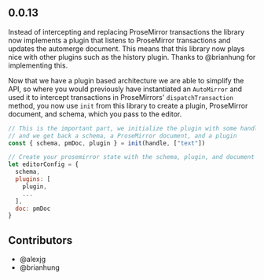 ## 0.0.13

Instead of intercepting and replacing ProseMirror transactions the library now implements a plugin that listens to ProseMirror transactions and updates the automerge document. This means that this library now plays nice with other plugins such as the history plugin. Thanks to @brianhung for implementing this.

Now that we have a plugin based architecture we are able to simplify the API, so where you would previously have instantiated an `AutoMirror` and used it to intercept transactions in ProseMirrors' `dispatchTransaction` method, you now use `init` from this library to create a plugin, ProseMirror document, and schema, which you pass to the editor.

```javascript
// This is the important part, we initialize the plugin with some handle and the path to the text field in the document
// and we get back a schema, a ProseMirror document, and a plugin
const { schema, pmDoc, plugin } = init(handle, ["text"])

// Create your prosemirror state with the schema, plugin, and document
let editorConfig = {
  schema,
  plugins: [
    plugin,
    ...
  ],
  doc: pmDoc
}
```

## Contributors
- @alexjg
- @brianhung
